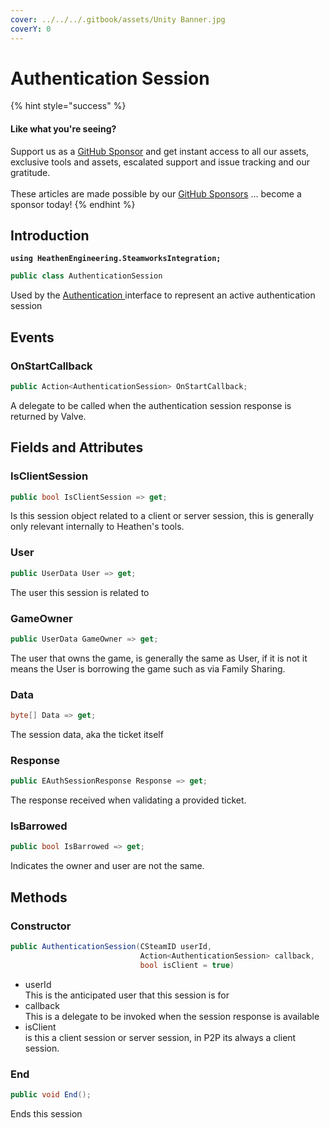 ```yaml
---
cover: ../../../.gitbook/assets/Unity Banner.jpg
coverY: 0
---
```


# Authentication Session

{% hint style="success" %}
#### Like what you're seeing?

Support us as a [GitHub Sponsor](../../../where-to-buy/become-a-sponsor.md) and get instant access to all our assets, exclusive tools and assets, escalated support and issue tracking and our gratitude.\
\
These articles are made possible by our [GitHub Sponsors](../../../where-to-buy/become-a-sponsor.md) ... become a sponsor today!
{% endhint %}

## Introduction

<pre class="language-csharp"><code class="lang-csharp"><strong>using HeathenEngineering.SteamworksIntegration;
</strong></code></pre>

```csharp
public class AuthenticationSession
```

Used by the [Authentication ](../api/authentication.md)interface to represent an active authentication session

## Events

### OnStartCallback

```csharp
public Action<AuthenticationSession> OnStartCallback;
```

A delegate to be called when the authentication session response is returned by Valve.

## Fields and Attributes

### IsClientSession

```csharp
public bool IsClientSession => get;
```

Is this session object related to a client or server session, this is generally only relevant internally to Heathen's tools.

### User

```csharp
public UserData User => get;
```

The user this session is related to

### GameOwner

```csharp
public UserData GameOwner => get;
```

The user that owns the game, is generally the same as User, if it is not it means the User is borrowing the game such as via Family Sharing.

### Data

```csharp
byte[] Data => get;
```

The session data, aka the ticket itself

### Response

```csharp
public EAuthSessionResponse Response => get;
```

The response received when validating a provided ticket.

### IsBarrowed

```csharp
public bool IsBarrowed => get;
```

Indicates the owner and user are not the same.

## Methods

### Constructor

```csharp
public AuthenticationSession(CSteamID userId, 
                             Action<AuthenticationSession> callback, 
                             bool isClient = true)
```

* userId\
  This is the anticipated user that this session is for
* callback\
  This is a delegate to be invoked when the session response is available
* isClient\
  is this a client session or server session, in P2P its always a client session.

### End

```csharp
public void End();
```

Ends this session&#x20;
